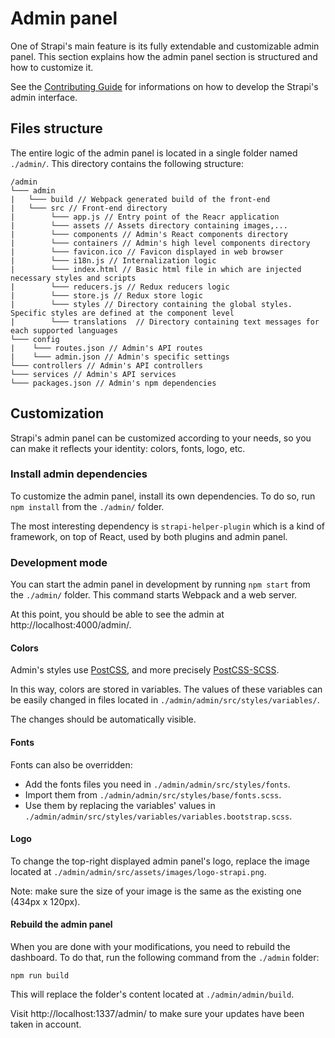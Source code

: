 # Admin panel

One of Strapi's main feature is its fully extendable and customizable admin panel. This section explains how the admin panel section is structured and how to customize it.

See the [Contributing Guide](https://github.com/strapi/strapi/blob/master/.github/CONTRIBUTING.md) for informations on how to develop the Strapi's admin interface.

## Files structure

The entire logic of the admin panel is located in a single folder named `./admin/`. This directory contains the following structure:
```
/admin
└─── admin
|   └─── build // Webpack generated build of the front-end
|   └─── src // Front-end directory
|        └─── app.js // Entry point of the Reacr application
|        └─── assets // Assets directory containing images,...
|        └─── components // Admin's React components directory
|        └─── containers // Admin's high level components directory
|        └─── favicon.ico // Favicon displayed in web browser
|        └─── i18n.js // Internalization logic
|        └─── index.html // Basic html file in which are injected necessary styles and scripts
|        └─── reducers.js // Redux reducers logic
|        └─── store.js // Redux store logic
|        └─── styles // Directory containing the global styles. Specific styles are defined at the component level
|        └─── translations  // Directory containing text messages for each supported languages
└─── config
|    └─── routes.json // Admin's API routes
|    └─── admin.json // Admin's specific settings
└─── controllers // Admin's API controllers
└─── services // Admin's API services
└─── packages.json // Admin's npm dependencies
```

## Customization

Strapi's admin panel can be customized according to your needs, so you can make it reflects your identity: colors, fonts, logo, etc.

### Install admin dependencies

To customize the admin panel, install its own dependencies. To do so, run `npm install` from the `./admin/` folder.

The most interesting dependency is `strapi-helper-plugin` which is a kind of framework, on top of React, used by both plugins and admin panel.

### Development mode

You can start the admin panel in development by running `npm start` from the `./admin/` folder. This command starts Webpack and a web server.

At this point, you should be able to see the admin at http://localhost:4000/admin/.

#### Colors

Admin's styles use [PostCSS](https://github.com/postcss/postcss), and more precisely [PostCSS-SCSS](https://github.com/postcss/postcss-scss).

In this way, colors are stored in variables. The values of these variables can be easily changed in files located in `./admin/admin/src/styles/variables/`.

The changes should be automatically visible.

#### Fonts

Fonts can also be overridden:
 - Add the fonts files you need in `./admin/admin/src/styles/fonts`.
 - Import them from `./admin/admin/src/styles/base/fonts.scss`.
 - Use them by replacing the variables' values in `./admin/admin/src/styles/variables/variables.bootstrap.scss`.

#### Logo

To change the top-right displayed admin panel's logo, replace the image located at `./admin/admin/src/assets/images/logo-strapi.png`.

Note: make sure the size of your image is the same as the existing one (434px x 120px).

#### Rebuild the admin panel

When you are done with your modifications, you need to rebuild the dashboard.
To do that, run the following command from the `./admin` folder:

```
npm run build
```

This will replace the folder's content located at `./admin/admin/build`.

Visit http://localhost:1337/admin/ to make sure your updates have been taken in account.
